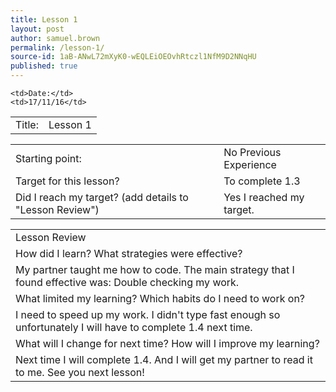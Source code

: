 ```yaml
---
title: Lesson 1
layout: post
author: samuel.brown
permalink: /lesson-1/
source-id: 1aB-ANwL72mXyK0-wEQLEiOEOvhRtczl1NfM9D2NNqHU
published: true
---
```

<table>
  <tr>
    <td>Title:</td>
    <td>Lesson 1</td>
    
    
    <td>Date:</td>
    <td>17/11/16</td>
    
  </tr>
</table>


<table>
  <tr>
    <td>Starting point:</td>
    <td>No Previous Experience</td>
    
  </tr>
  <tr>
    <td>Target for this lesson?</td>
    <td>To complete 1.3</td>
    
  </tr>
  <tr>
    <td>Did I reach my target? 
(add details to "Lesson Review")</td>
    <td>Yes I reached my target.</td>
    
  </tr>
</table>


<table>
  <tr>
    <td>Lesson Review</td>
  </tr>
  <tr>
    <td>How did I learn? What strategies were effective? </td>
    
  </tr>
  <tr>
    <td>My partner taught me how to code. The main strategy that I found effective was:
Double checking my work. </td>

  </tr>
  <tr>
    <td>What limited my learning? Which habits do I need to work on? </td>
    
  </tr>
  <tr>
    <td>I need to speed up my work. I didn't type fast enough so unfortunately I will have to complete 1.4 next time.</td>
    
  </tr>
  <tr>
    <td>What will I change for next time? How will I improve my learning?</td>
    
  </tr>
  <tr>
    <td>Next time I will complete 1.4. And I will get my partner to read it to me. See you next lesson!</td>
  </tr>
</table>


